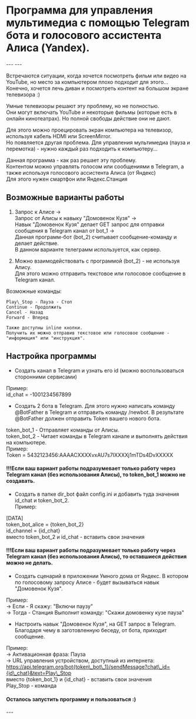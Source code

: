 Программа для управления мультимедиа с помощью Telegram бота и голосового ассистента Алиса (Yandex).
==============================================================

\--- ---

Встречаются ситуации, когда хочется посмотреть фильм или видео на YouTube, но место за компьютером плохо подходит для этого...  
Конечно, хочется лечь диван и посмотреть контент на большом экране телевизора :)  

Умные телевизоры решают эту проблему, но не полностью.  
Они могут включать YouTube и некоторые фильмы (которые есть в онлайн кинотеатрах). Но полной свободы действие они не дают.  

Для этого можно проецировать экран компьютера на телевизор, используя кабель HDMI или ScreenMirror.  
Но появляется другая проблема. Для управления мультимедиа (пауза и перемотка) - нужно каждый раз подходить к компьютеру...  

Данная программа - как раз решает эту проблему.  
Контентом можно управлять голосом или сообщениями в Telegram, а также используя голосового ассистента Алиса (от Яндекс)  
Для этого нужен смартфон или Яндекс.Станция

Возможные варианты работы
-------------------------

1.  Запрос к Алисе ->  
    Запрос от Алисы к навыку "Домовенок Кузя" ->  
    Навык "Домовенок Кузя" делает GET запрос для отправки сообщения в Telegram канал от bot\_1 ->  
    Данная программ-бот (bot\_2) считывает сообщение-команду и делает действие.  
В данном варианте телеграмм используется, как сервер.  


2.  Можно взаимодействовать с программой (bot\_2) - не используя Алису.  
    Для этого можно отправить текстовое или голосовое сообщение в Telegram канал.  

Возможные команды:  

    Play\_Stop - Пауза - Стоп  
    Continue - Продолжить  
    Cancel - Назад  
    Forward - Вперед  

    Также доступны inline кнопки.  
    Получить их можно отправив текстовое или голосовое сообщение - "информация" или "инструкция".  


Настройка программы
-------------------

*   Создать канал в Telegram и узнать его id (можно воспользоваться сторонними сервисами)  

Пример:  
  id\_chat = -1001234567899  


*   Создать 2 бота в Telegram. Для этого нужно написать команду @BotFather в Telegram и отправить команду /newbot. В результате @BotFather должен отправить Token вашего нового бота.  

token\_bot\_1 - Отправляет команды от Алисы.  
token\_bot\_2 - Читает команды в Telegram канале и выполнять действия на компьютере.  
Пример:  
  Token = 5432123456:AAAACXXXXvxAU7s7IXXXXj1mTDs4DvXXXXX  
#### !!!Если ваш вариант работы подразумевает только работу через Telegram канал (без использования Алисы), то token\_bot\_1 можно не создавать.


*   Создать в папке dir\_bot файл config.ini и добавить туда значения id\_chat и token\_bot\_2.  
Пример:  

  \[DATA\]  
  token\_bot\_alice = {token\_bot\_2}  
  id\_channel = {id\_chat}  
вместо token\_bot\_2 и id\_chat - вставить свои значения  


#### !!!Если ваш вариант работы подразумевает только работу через Telegram канал (без использования Алисы), то оставшиеся действия можно не делать.

*   Создать сценарий в приложении Умного дома от Яндекс. В котором по голосовому запросу Алисе - будет вызываться навык "Домовенок Кузя".  

Пример:  
  \-> Если - Я скажу: "Включи паузу"  
  \-> Тогда - Станция Выполнит команду: "Скажи домовенку кузе пауза"  


*   Настроить навык "Домовенок Кузя", на GET запрос в Telegram. Благодаря чему в заготовленную беседу, от бота, приходит сообщение.  

Пример:  
  \-> Активационная фраза: Пауза  
  \-> URL управления устройством, доступный из интернета: https://api.telegram.org/bot{token\_bot\_1}/sendMessage?chat\_id={id\_chat}&text=Play\_Stop  
вместо {token\_bot\_1} и {id\_chat} - вставить свои значения  
Play\_Stop - команда  


#### Осталось запустить программу и пользоваться :)

\---
